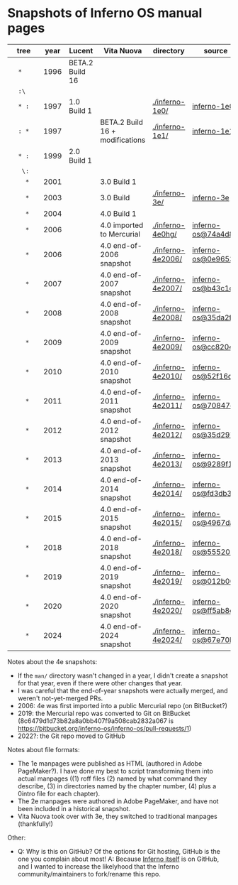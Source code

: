 <!--
  README.md - Overview of the inferno-manpages.git archive

  Copyright (C) 2025  Luke T. Shumaker <lukeshu@lukeshu.com>
  SPDX-License-Identifier: MIT
 -->
# Snapshots of Inferno OS manual pages

<!-- The spaces between `...` in the "tree" column are Unicode
     non-breaking spaces. -->
| tree      | year | Lucent          | Vita Nuova                      | directory                              | source                                                                                                         |
|-----------|------|-----------------|---------------------------------|----------------------------------------|----------------------------------------------------------------------------------------------------------------|
| `  *    ` | 1996 | BETA.2 Build 16 |                                 |                                        |                                                                                                                |
| `  :\   ` |      |                 |                                 |                                        |                                                                                                                |
| `  * :  ` | 1997 | 1.0 Build 1     |                                 | [./inferno-1e0/](./inferno-1e0/)       | [inferno-1e0](https://github.com/inferno-os/inferno-1e0)                                                       |
| `  : *  ` | 1997 |                 | BETA.2 Build 16 + modifications | [./inferno-1e1/](./inferno-1e1/)       | [inferno-1e1](https://github.com/inferno-os/inferno-1e1)                                                       |
| `  * :  ` | 1999 | 2.0 Build 1     |                                 |                                        |                                                                                                                |
| `   \:  ` |      |                 |                                 |                                        |                                                                                                                |
| `    *  ` | 2001 |                 | 3.0 Build 1                     |                                        |                                                                                                                |
| `    *  ` | 2003 |                 | 3.0 Build <last>                | [./inferno-3e/](./inferno-3e/)         | [inferno-3e](https://github.com/inferno-os/inferno-3e)                                                         |
| `    *  ` | 2004 |                 | 4.0 Build 1                     |                                        |                                                                                                                |
| `    *  ` | 2006 |                 | 4.0 imported to Mercurial       | [./inferno-4e0hg/](./inferno-4e0hg/)   | [inferno-os@74a4d8c](https://github.com/inferno-os/inferno-os/commit/74a4d8c26dd3c1e9febcb717cfd6cb6512991a7a) |
| `    *  ` | 2006 |                 | 4.0 end-of-2006 snapshot        | [./inferno-4e2006/](./inferno-4e2006/) | [inferno-os@0e96539](https://github.com/inferno-os/inferno-os/commit/0e96539ff7cff23233d3f0a64bb285b385a3a1f4) |
| `    *  ` | 2007 |                 | 4.0 end-of-2007 snapshot        | [./inferno-4e2007/](./inferno-4e2007/) | [inferno-os@b43c1ca](https://github.com/inferno-os/inferno-os/commit/b43c1ca5eb5fc65b93ae935a568432712797b049) |
| `    *  ` | 2008 |                 | 4.0 end-of-2008 snapshot        | [./inferno-4e2008/](./inferno-4e2008/) | [inferno-os@35da2fe](https://github.com/inferno-os/inferno-os/commit/35da2feea738176e4f6e98e412f28e4fdb79ceac) |
| `    *  ` | 2009 |                 | 4.0 end-of-2009 snapshot        | [./inferno-4e2009/](./inferno-4e2009/) | [inferno-os@cc8204a](https://github.com/inferno-os/inferno-os/commit/cc8204a326b4d4f4213a28c97130677a829e4091) |
| `    *  ` | 2010 |                 | 4.0 end-of-2010 snapshot        | [./inferno-4e2010/](./inferno-4e2010/) | [inferno-os@52f16d1](https://github.com/inferno-os/inferno-os/commit/52f16d1848f6b09be704656b278eb3dba30416bd) |
| `    *  ` | 2011 |                 | 4.0 end-of-2011 snapshot        | [./inferno-4e2011/](./inferno-4e2011/) | [inferno-os@70847ce](https://github.com/inferno-os/inferno-os/commit/70847ce7c3d2ee9800014eb328f362b8e335ac76) |
| `    *  ` | 2012 |                 | 4.0 end-of-2012 snapshot        | [./inferno-4e2012/](./inferno-4e2012/) | [inferno-os@35d297e](https://github.com/inferno-os/inferno-os/commit/35d297e4cdffea9f5d876142dcc5cd9b59d66622) |
| `    *  ` | 2013 |                 | 4.0 end-of-2013 snapshot        | [./inferno-4e2013/](./inferno-4e2013/) | [inferno-os@9289f13](https://github.com/inferno-os/inferno-os/commit/9289f13ae7ef1f735ad9146de7b73c75425d9cb6) |
| `    *  ` | 2014 |                 | 4.0 end-of-2014 snapshot        | [./inferno-4e2014/](./inferno-4e2014/) | [inferno-os@fd3db37](https://github.com/inferno-os/inferno-os/commit/fd3db37e4301445f112600ce4041a1a99a563d36) |
| `    *  ` | 2015 |                 | 4.0 end-of-2015 snapshot        | [./inferno-4e2015/](./inferno-4e2015/) | [inferno-os@4967dad](https://github.com/inferno-os/inferno-os/commit/4967dadcdf358bb3b8237f5a877490b87d3d2b8a) |
| `    *  ` | 2018 |                 | 4.0 end-of-2018 snapshot        | [./inferno-4e2018/](./inferno-4e2018/) | [inferno-os@5552062](https://github.com/inferno-os/inferno-os/commit/55520626f59983d296c98c008af92f7c5c27bf5f) |
| `    *  ` | 2019 |                 | 4.0 end-of-2019 snapshot        | [./inferno-4e2019/](./inferno-4e2019/) | [inferno-os@012b00b](https://github.com/inferno-os/inferno-os/commit/012b00b7e47ed291b1f2ab07745f5a53db357c91) |
| `    *  ` | 2020 |                 | 4.0 end-of-2020 snapshot        | [./inferno-4e2020/](./inferno-4e2020/) | [inferno-os@ff5ab8e](https://github.com/inferno-os/inferno-os/commit/ff5ab8e7bad9f4c04b5d06dbc4290fe0f43c4467) |
| `    *  ` | 2024 |                 | 4.0 end-of-2024 snapshot        | [./inferno-4e2024/](./inferno-4e2024/) | [inferno-os@67e70be](https://github.com/inferno-os/inferno-os/commit/67e70befb2ad0058fd7894be34c492ddb6d09988) |

Notes about the 4e snapshots:
- If the `man/` directory wasn't changed in a year, I didn't create a
  snapshot for that year, even if there were other changes that year.
- I was careful that the end-of-year snapshots were actually merged,
  and weren't not-yet-merged PRs.
- 2006: 4e was first imported into a public Mercurial repo (on
  BitBucket?)
- 2019: the Mercurial repo was converted to Git on BitBucket
  (8c6479d1d73b82a8a0bb407f9a508cab2832a067 is
  https://bitbucket.org/inferno-os/inferno-os/pull-requests/1)
- 2022?: the Git repo moved to GitHub

Notes about file formats:
- The 1e manpages were published as HTML (authored in Adobe
  PageMaker?).  I have done my best to script transforming them into
  actual manpages ((1) roff files (2) named by what command they
  describe, (3) in directories named by the chapter number, (4) plus
  a 0intro file for each chapter).
- The 2e manpages were authored in Adobe PageMaker, and have not been
  included in a historical snapshot.
- Vita Nuova took over with 3e, they switched to traditional manpages
  (thankfully!)

Other:
- Q: Why is this on GitHub?  Of the options for Git hosting, GitHub is
  the one you complain about most!  A: Because [Inferno
  itself](https://github.com/inferno-os) is on GitHub, and I wanted to
  increase the likelyhood that the Inferno community/maintainers to
  fork/rename this repo.
